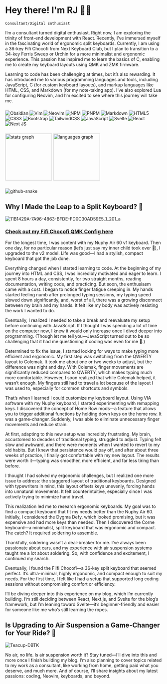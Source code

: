 ###

# Hey there! I'm RJ 👋🏻

`Consultant/Digital Enthusiast`

I’m a consultant turned digital enthusiast. Right now, I am exploring the trinity of front-end development with React. Recently, I’ve immersed myself in the fascinating world of ergonomic split keyboards. Currently, I am using a 36-key Fifi Chocofi from Next Keyboard Club, but I plan to transition to a 34-key Ferris Sweep or Urchin for a more minimalist and ergonomic experience. This passion has inspired me to learn the basics of C, enabling me to create my keyboard layouts using QMK and ZMK firmware.

Learning to code has been challenging at times, but it’s also rewarding. It has introduced me to various programming languages and tools, including JavaScript, C (for custom keyboard layouts), and markup languages like HTML, CSS, and Markdown (for my note-taking app). I’ve also explored Lua for configuring Neovim, and I’m excited to see where this journey will take me.

###

![Obsidian](https://img.shields.io/badge/Obsidian-%23483699.svg?style=for-the-badge&logo=obsidian&logoColor=white)
![Vim](https://img.shields.io/badge/VIM-%2311AB00.svg?style=for-the-badge&logo=vim&logoColor=white)
![Neovim](https://img.shields.io/badge/NeoVim-%2357A143.svg?&style=for-the-badge&logo=neovim&logoColor=white)
![NPM](https://img.shields.io/badge/NPM-%23CB3837.svg?style=for-the-badge&logo=npm&logoColor=white)
![PNPM](https://img.shields.io/badge/pnpm-%234a4a4a.svg?style=for-the-badge&logo=pnpm&logoColor=f69220)
![Markdown](https://img.shields.io/badge/markdown-%23000000.svg?style=for-the-badge&logo=markdown&logoColor=white)
![HTML5](https://img.shields.io/badge/html5-%23E34F26.svg?style=for-the-badge&logo=html5&logoColor=white)
![CSS3](https://img.shields.io/badge/css3-%231572B6.svg?style=for-the-badge&logo=css3&logoColor=white)
![Bootstrap](https://img.shields.io/badge/bootstrap-%238511FA.svg?style=for-the-badge&logo=bootstrap&logoColor=white)
![TailwindCSS](https://img.shields.io/badge/tailwindcss-%2338B2AC.svg?style=for-the-badge&logo=tailwind-css&logoColor=white)
![JavaScript](https://img.shields.io/badge/javascript-%23323330.svg?style=for-the-badge&logo=javascript&logoColor=%23F7DF1E)
![Svelte](https://img.shields.io/badge/svelte-%23f1413d.svg?style=for-the-badge&logo=svelte&logoColor=white)
![React](https://img.shields.io/badge/react-%2320232a.svg?style=for-the-badge&logo=react&logoColor=%2361DAFB)
![Next JS](https://img.shields.io/badge/Next-black?style=for-the-badge&logo=next.js&logoColor=white)


###

<div align="left">
  <img src="https://github-readme-stats.vercel.app/api?username=ryanjayleyva&hide_title=false&hide_rank=false&show_icons=true&include_all_commits=true&count_private=true&disable_animations=false&theme=codeSTACKr&locale=en&hide_border=false&order=1" height="150" alt="stats graph"  />
  <img src="https://github-readme-stats.vercel.app/api/top-langs?username=ryanjayleyva&locale=en&hide_title=false&layout=compact&card_width=320&langs_count=5&theme=codeSTACKr&hide_border=false&order=2" height="150" alt="languages graph"  />
</div>

###

<picture>
  <source media="(prefers-color-scheme: dark)" srcset="https://raw.githubusercontent.com/ryanjayleyva/ryanjayleyva/output/github-snake-dark.svg" />
  <source media="(prefers-color-scheme: light)" srcset="https://raw.githubusercontent.com/ryanjayleyva/ryanjayleyva/output/github-snake.svg" />
  <img alt="github-snake" src="https://raw.githubusercontent.com/ryanjayleyva/ryanjayleya/output/github-snake.svg" />
</picture>

###

## Why I Made the Leap to a Split Keyboard? 🤔

![11B1429A-7A96-4863-BFDE-FD0C30AD59E5_1_201_a](https://github.com/user-attachments/assets/541db401-17e5-4a73-a8b1-d974b521657e)

### [Check out my Fifi Chocofi QMK Config here](https://github.com/ryanjayleyva/qmk-fifi-chocofi)

For the longest time, I was content with my Nuphy Air 60 v1 keyboard. Then one day, for no particular reason (let’s just say my inner child took over 🤣), I upgraded to the v2 model. Life was good—I had a stylish, compact keyboard that got the job done.

Everything changed when I started learning to code. At the beginning of my journey into HTML and CSS, I was incredibly motivated and eager to learn. I spent 8 hours a day, consistently, for two straight months, reading documentation, writing code, and practicing. But soon, the enthusiasm came with a cost. I began to notice finger fatigue creeping in. My hands started feeling numb after prolonged typing sessions, my typing speed slowed down significantly, and, worst of all, there was a growing disconnect between my brain and my hands. It felt like my body was actively resisting the work I wanted to do.

Eventually, I realized I needed to take a break and reevaluate my setup before continuing with JavaScript. If I thought I was spending a lot of time on the computer now, I knew it would only increase once I dived deeper into programming. (Though let me tell you—JavaScript turned out to be so challenging that it had me questioning if coding was even for me 🤣.)

Determined to fix the issue, I started looking for ways to make typing more efficient and ergonomic. My first step was switching from the QWERTY layout to Colemak. It took me about one or two weeks to adjust, but the difference was night and day. With Colemak, finger movements are significantly reduced compared to QWERTY, which makes typing much more comfortable. However, I soon realized that while Colemak helped, it wasn’t enough. My fingers still had to travel a lot because of the layout I was used to, especially for common shortcuts and symbols.

That’s when I learned I could customize my keyboard layout. Using VIA software with my Nuphy keyboard, I started experimenting with remapping keys. I discovered the concept of Home Row mods—a feature that allows you to trigger additional functions by holding down keys on the home row. It was a game-changer. Suddenly, I was able to eliminate unnecessary finger movements and reduce strain.

At first, adapting to this new setup was incredibly frustrating. My brain, accustomed to decades of traditional typing, struggled to adjust. Typing felt slow and awkward, and there were moments when I wanted to revert to my old habits. But I knew that persistence would pay off, and after about three weeks of practice, I finally got comfortable with my new layout. The results were worth it—typing was smoother, more efficient, and far less tiring than before.

I thought I had solved my ergonomic challenges, but I realized one more issue to address: the staggered layout of traditional keyboards. Designed with typewriters in mind, this layout offsets keys unevenly, forcing hands into unnatural movements. It felt counterintuitive, especially since I was actively trying to minimize hand travel.

This realization led me to research ergonomic keyboards. My goal was to find a compact keyboard that fit my needs better than the Nuphy Air 60. Initially, I considered the Dygma Defy, which looked promising, but it was expensive and had more keys than needed. Then I discovered the Corne keyboard—a minimalist, split keyboard that was ergonomic and compact. The catch? It required soldering to assemble.

Thankfully, soldering wasn’t a deal-breaker for me. I’ve always been passionate about cars, and my experience with air suspension systems taught me a lot about soldering. So, with confidence and excitement, I continued my search.

Eventually, I found the Fiifi Chocofi—a 36-key split keyboard that seemed perfect. It’s ultra-minimal, highly ergonomic, and compact enough to suit my needs. For the first time, I felt like I had a setup that supported long coding sessions without compromising comfort or efficiency.

I’ll be diving deeper into this experience on my blog, which I’m currently building. I’m still deciding between React, Next.js, and Svelte for the blog’s framework, but I’m leaning toward Svelte—it’s beginner-friendly and easier for someone like me who’s still learning the ropes.


## Is Upgrading to Air Suspension a Game-Changer for Your Ride? 💬

![Teacup-DBTK](https://github.com/user-attachments/assets/32e2743e-854a-45d1-b5fc-ed85d004740b)

No air, no life. Is air suspension worth it? Stay tuned—I’ll dive into this and more once I finish building my blog. I’m also planning to cover topics related to my work as a consultant, like working from home, getting paid what you deserve, and much more. And of course, I’ll share insights about my latest passions: coding, Neovim, keyboards, and beyond.
